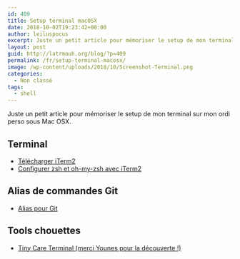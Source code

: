 ```yaml
---
id: 409
title: Setup terminal macOSX
date: 2018-10-02T19:23:42+00:00
author: leiluspocus
excerpt: Juste un petit article pour mémoriser le setup de mon terminal sur mon ordi perso sous Mac OSX.
layout: post
guid: http://latrmouh.org/blog/?p=409
permalink: /fr/setup-terminal-macosx/
image: /wp-content/uploads/2018/10/Screenshot-Terminal.png
categories:
  - Non classé
tags:
  - shell
---
```

Juste un petit article pour mémoriser le setup de mon terminal sur mon ordi perso sous Mac OSX.

## Terminal

  * [Télécharger iTerm2](https://www.iterm2.com/downloads.html)
  * [Configurer zsh et oh-my-zsh avec iTerm2](https://medium.com/ayuth/iterm2-zsh-oh-my-zsh-the-most-power-full-of-terminal-on-macos-bdb2823fb04c)

## Alias de commandes Git

  * [Alias pour Git](https://dev.to/robertcoopercode/using-aliases-to-speed-up-your-git-workflow-2f5a?utm_source=digest_mailer&utm_medium=email&utm_campaign=digest_email)

## Tools chouettes

  * [Tiny Care Terminal (merci Younes pour la découverte !)](https://github.com/notwaldorf/tiny-care-terminal)

<!-- AddThis Advanced Settings generic via filter on the_content -->

<!-- AddThis Share Buttons generic via filter on the_content -->